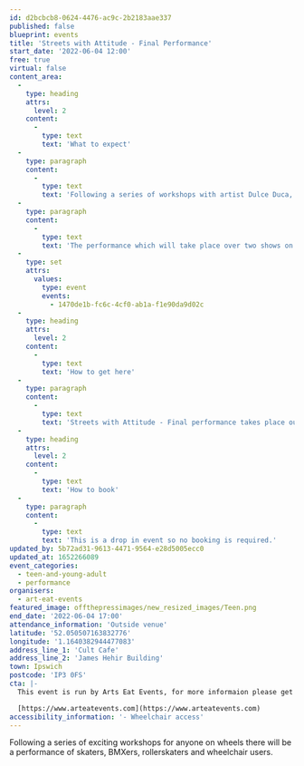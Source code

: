 ```yaml
---
id: d2bcbcb8-0624-4476-ac9c-2b2183aae337
published: false
blueprint: events
title: 'Streets with Attitude - Final Performance'
start_date: '2022-06-04 12:00'
free: true
virtual: false
content_area:
  -
    type: heading
    attrs:
      level: 2
    content:
      -
        type: text
        text: 'What to expect'
  -
    type: paragraph
    content:
      -
        type: text
        text: 'Following a series of workshops with artist Dulce Duca, for anyone on wheels, join the participants for a collaborative street performance. '
  -
    type: paragraph
    content:
      -
        type: text
        text: 'The performance which will take place over two shows on Saturday 4th of June, between 12pm to 5pm. An unusual and unique public performance made by Ipswich for Ipswich, complimenting a fantastic full day programme presented by Cult Café.'
  -
    type: set
    attrs:
      values:
        type: event
        events:
          - 1470de1b-fc6c-4cf0-ab1a-f1e90da9d02c
  -
    type: heading
    attrs:
      level: 2
    content:
      -
        type: text
        text: 'How to get here'
  -
    type: paragraph
    content:
      -
        type: text
        text: 'Streets with Attitude - Final performance takes place outside the cult café at the James Hehir Building, IP3 0FS.'
  -
    type: heading
    attrs:
      level: 2
    content:
      -
        type: text
        text: 'How to book'
  -
    type: paragraph
    content:
      -
        type: text
        text: 'This is a drop in event so no booking is required.'
updated_by: 5b72ad31-9613-4471-9564-e28d5005ecc0
updated_at: 1652266089
event_categories:
  - teen-and-young-adult
  - performance
organisers:
  - art-eat-events
featured_image: offthepressimages/new_resized_images/Teen.png
end_date: '2022-06-04 17:00'
attendance_information: 'Outside venue'
latitude: '52.050507163832776'
longitude: '1.1640382944477083'
address_line_1: 'Cult Cafe'
address_line_2: 'James Hehir Building'
town: Ipswich
postcode: 'IP3 0FS'
cta: |-
  This event is run by Arts Eat Events, for more informaion please get in touch via:

  [https://www.arteatevents.com](https://www.arteatevents.com)
accessibility_information: '- Wheelchair access'
---
```

Following a series of exciting workshops for anyone on wheels there will be a performance of skaters, BMXers, rollerskaters and wheelchair users.